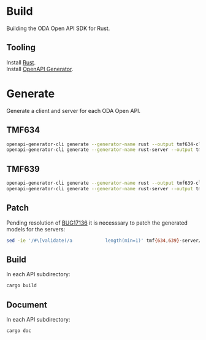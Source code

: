 # Build
Building the ODA Open API SDK for Rust.

## Tooling
Install [Rust](https://www.rust-lang.org/tools/install).\
Install [OpenAPI Generator](https://openapi-generator.tech/docs/installation).

# Generate
Generate a client and server for each ODA Open API.

## TMF634
```bash
openapi-generator-cli generate --generator-name rust --output tmf634-client --additional-properties packageName=tmf634-client -i https://tmf-open-api-table-documents.s3.eu-west-1.amazonaws.com/OpenApiTable/4.1.0/swagger/TMF634-ResourceCatalog-v4.1.0.swagger.json
openapi-generator-cli generate --generator-name rust-server --output tmf634-server --additional-properties packageName=tmf634-server -i https://tmf-open-api-table-documents.s3.eu-west-1.amazonaws.com/OpenApiTable/4.1.0/swagger/TMF634-ResourceCatalog-v4.1.0.swagger.json
```

## TMF639
```bash
openapi-generator-cli generate --generator-name rust --output tmf639-client --additional-properties packageName=tmf639-client -i https://tmf-open-api-table-documents.s3.eu-west-1.amazonaws.com/OpenApiTable/4.0.0/swagger/TMF639-ResourceInventory-v4.0.0.swagger.json
openapi-generator-cli generate --generator-name rust-server --output tmf639-server --additional-properties packageName=tmf639-server -i https://tmf-open-api-table-documents.s3.eu-west-1.amazonaws.com/OpenApiTable/4.0.0/swagger/TMF639-ResourceInventory-v4.0.0.swagger.json
```

## Patch
Pending resolution of [BUG17136](https://github.com/OpenAPITools/openapi-generator/issues/17136) it is necesssary to patch the generated models for the servers:
```bash
sed -ie '/#\[validate(/a            length(min=1)' tmf{634,639}-server/src/models.rs
```

## Build
In each API subdirectory:
```bash
cargo build
```

## Document
In each API subdirectory:
```bash
cargo doc
```
